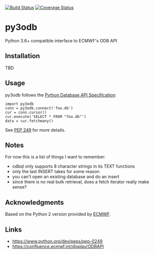 [![Build Status](https://travis-ci.org/opus49/py3odb.svg?branch=master)](https://travis-ci.org/opus49/py3odb)
[![Coverage Status](https://coveralls.io/repos/github/opus49/py3odb/badge.svg?branch=master)](https://coveralls.io/github/opus49/py3odb?branch=master)

# py3odb
Python 3.6+ compatible interface to ECMWF's ODB API

## Installation
TBD


## Usage
py3odb follows the [Python Database API Specification](https://www.python.org/dev/peps/pep-0249):

    import py3odb
    conn = py3odb.connect('foo.db')
    cur = conn.cursor()
    cur.execute('SELECT * FROM "foo.db"')
    data = cur.fetchmany()

See [PEP 249](https://www.python.org/dev/peps/pep-0249) for more details.

## Notes
For now this is a list of things I want to remember:
* odbql only supports 8 character strings in its TEXT functions
* only the last INSERT takes for some reason
* you can't open an existing database and do an insert
* since there is no real bulk retrieval, does a fetch iterator really make sense?


## Acknowledgments
Based on the Python 2 version provided by [ECMWF](https://confluence.ecmwf.int/display/ODBAPI).


## Links
* https://www.python.org/dev/peps/pep-0249
* https://confluence.ecmwf.int/display/ODBAPI
